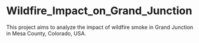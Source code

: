# Wildfire_Impact_on_Grand_Junction
This project aims to analyze the impact of wildfire smoke in Grand Junction in Mesa County, Colorado, USA.
